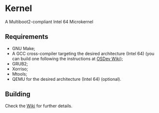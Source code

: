 # Kernel
A Multiboot2-compliant Intel 64 Microkernel

## Requirements
* GNU Make;
* A GCC cross-compiler targeting the desired architecture (Intel 64) (you can build one following the instructions at [OSDev Wiki](https://wiki.osdev.org/GCC_Cross-Compiler));
* GRUB2;
* Xorriso;
* Mtools;
* QEMU for the desired architecture (Intel 64) (optional).

## Building
Check the [Wiki](https://github.com/natanjunges/kernel/wiki/Building) for further details.

